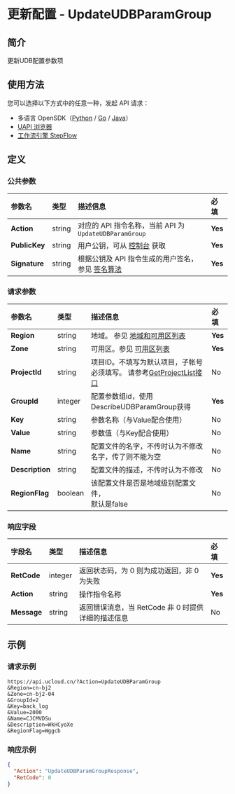 # 更新配置 - UpdateUDBParamGroup

## 简介

更新UDB配置参数项





## 使用方法

您可以选择以下方式中的任意一种，发起 API 请求：
- 多语言 OpenSDK（[Python](https://github.com/ucloud/ucloud-sdk-python3) / [Go](https://github.com/ucloud/ucloud-sdk-go) / [Java](https://github.com/ucloud/ucloud-sdk-java)）
- [UAPI 浏览器](https://console.ucloud.cn/uapi/detail?id=UpdateUDBParamGroup)
- [工作流引擎 StepFlow](https://console.ucloud.cn/stepflow/manage/)

## 定义

### 公共参数

| 参数名 | 类型 | 描述信息 | 必填 |
|:---|:---|:---|:---|
| **Action**     | string  | 对应的 API 指令名称，当前 API 为 `UpdateUDBParamGroup`                        | **Yes** |
| **PublicKey**  | string  | 用户公钥，可从 [控制台](https://console.ucloud.cn/uapi/apikey) 获取                                             | **Yes** |
| **Signature**  | string  | 根据公钥及 API 指令生成的用户签名，参见 [签名算法](api/summary/signature.md)  | **Yes** |

### 请求参数

| 参数名 | 类型 | 描述信息 | 必填 |
|:---|:---|:---|:---|
| **Region** | string | 地域。 参见 [地域和可用区列表](api/summary/regionlist) |**Yes**|
| **Zone** | string | 可用区。参见 [可用区列表](api/summary/regionlist) |**Yes**|
| **ProjectId** | string | 项目ID。不填写为默认项目，子帐号必须填写。 请参考[GetProjectList接口](api/summary/get_project_list) |No|
| **GroupId** | integer | 配置参数组id，使用DescribeUDBParamGroup获得 |**Yes**|
| **Key** | string | 参数名称（与Value配合使用） |No|
| **Value** | string | 参数值（与Key配合使用） |No|
| **Name** | string | 配置文件的名字，不传时认为不修改名字，传了则不能为空 |No|
| **Description** | string | 配置文件的描述，不传时认为不修改 |No|
| **RegionFlag** | boolean | 该配置文件是否是地域级别配置文件，<br />默认是false |No|

### 响应字段

| 字段名 | 类型 | 描述信息 | 必填 |
|:---|:---|:---|:---|
| **RetCode** | integer | 返回状态码，为 0 则为成功返回，非 0 为失败 |**Yes**|
| **Action** | string | 操作指令名称 |**Yes**|
| **Message** | string | 返回错误消息，当 RetCode 非 0 时提供详细的描述信息 |No|




## 示例

### 请求示例
    
```
https://api.ucloud.cn/?Action=UpdateUDBParamGroup     
&Region=cn-bj2
&Zone=cn-bj2-04
&GroupId=2
&Key=back_log
&Value=2000
&Name=CJCMVDSu
&Description=WkHCyoXe
&RegionFlag=Wggcb
```

### 响应示例
    
```json
{
  "Action": "UpdateUDBParamGroupResponse",
  "RetCode": 0
}
```




